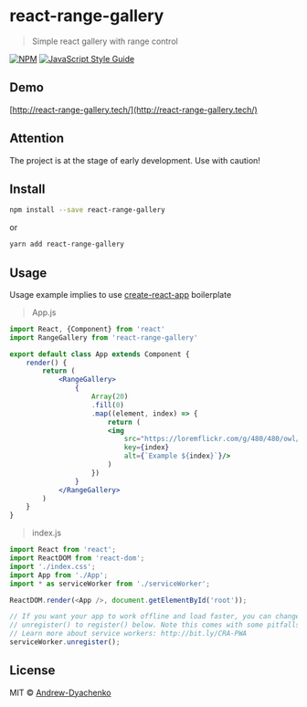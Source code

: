 # react-range-gallery

> Simple react gallery with range control

[![NPM](https://img.shields.io/npm/v/react-range-gallery.svg)](https://www.npmjs.com/package/react-range-gallery) [![JavaScript Style Guide](https://img.shields.io/badge/code_style-standard-brightgreen.svg)](https://standardjs.com)

## Demo
[http://react-range-gallery.tech/](http://react-range-gallery.tech/)

## Attention
The project is at the stage of early development. Use with caution!

## Install

```bash
npm install --save react-range-gallery
```

or

```bash
yarn add react-range-gallery
```

## Usage
Usage example implies to use [create-react-app](https://facebook.github.io/create-react-app/) boilerplate
> App.js
```jsx
import React, {Component} from 'react'
import RangeGallery from 'react-range-gallery'

export default class App extends Component {
    render() {
        return (
            <RangeGallery>
                {
                    Array(20)
                    .fill(0)
                    .map((element, index) => {
                        return (
                        <img
                            src="https://loremflickr.com/g/480/480/owl/all"
                            key={index}
                            alt={`Example ${index}`}/>
                        )
                    })
                }
            </RangeGallery>
        )
    }
}
```

>index.js
```js
import React from 'react';
import ReactDOM from 'react-dom';
import './index.css';
import App from './App';
import * as serviceWorker from './serviceWorker';

ReactDOM.render(<App />, document.getElementById('root'));

// If you want your app to work offline and load faster, you can change
// unregister() to register() below. Note this comes with some pitfalls.
// Learn more about service workers: http://bit.ly/CRA-PWA
serviceWorker.unregister();
```

## License

MIT © [Andrew-Dyachenko](https://github.com/Andrew-Dyachenko)
